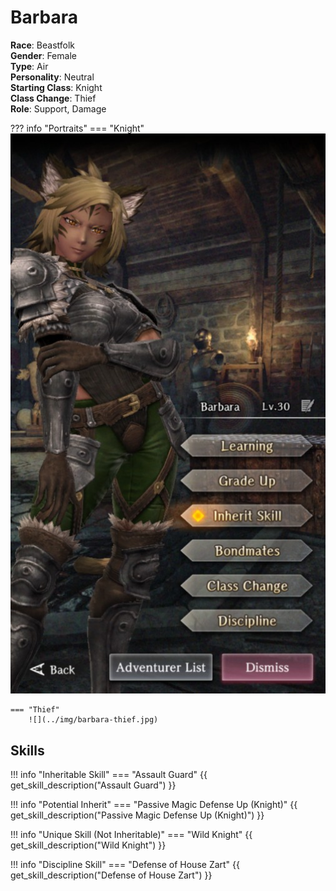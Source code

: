 # Barbara

**Race**: Beastfolk  
**Gender**: Female  
**Type**: Air  
**Personality**: Neutral  
**Starting Class**: Knight  
**Class Change**: Thief  
**Role**: Support, Damage

??? info "Portraits"
    === "Knight"
        ![](../img/barbara-knight.jpg)

    === "Thief"
        ![](../img/barbara-thief.jpg)
		
## Skills

!!! info "Inheritable Skill"
    === "Assault Guard"
        {{ get_skill_description("Assault Guard") }}

!!! info "Potential Inherit"
    === "Passive Magic Defense Up (Knight)"
        {{ get_skill_description("Passive Magic Defense Up (Knight)") }}

!!! info "Unique Skill (Not Inheritable)"
    === "Wild Knight"
        {{ get_skill_description("Wild Knight") }}
        
!!! info "Discipline Skill"
    === "Defense of House Zart"
        {{ get_skill_description("Defense of House Zart") }}
